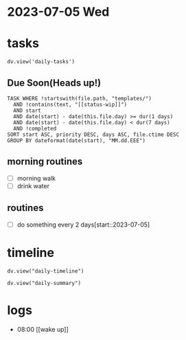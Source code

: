 # 2023-07-05 Wed

# tasks

```dataviewjs
dv.view('daily-tasks')
```

## Due Soon(Heads up!)
```dataview
TASK WHERE !startswith(file.path, "templates/")
  AND !contains(text, "[[status-wip]]")
  AND start
  AND date(start) - date(this.file.day) >= dur(1 days)
  AND date(start) - date(this.file.day) < dur(7 days)
  AND !completed
SORT start ASC, priority DESC, days ASC, file.ctime DESC
GROUP BY dateformat(date(start), "MM.dd.EEE")
```


## morning routines
- [ ] morning walk
- [ ] drink water
## routines
- [ ] do something every 2 days[start::2023-07-05]

# timeline

```dataviewjs
dv.view("daily-timeline")
```
```dataviewjs
dv.view("daily-summary")
```

# logs

- 08:00 [[wake up]]
